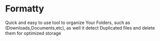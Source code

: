 # Formatty
Quick and easy to use tool to organize Your Folders, such as (Downloads,Documents,etc), as well it detect Duplicated files and delete them for optimized storage 

